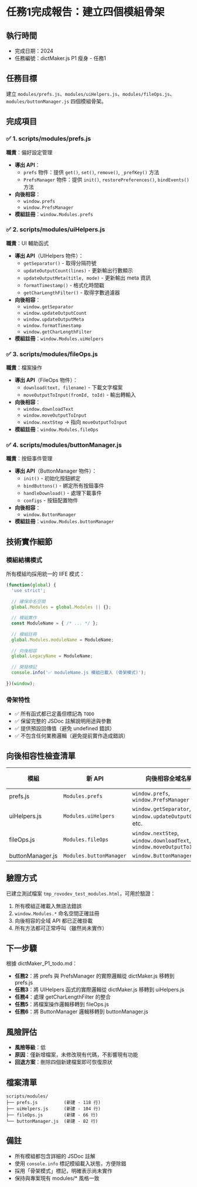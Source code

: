 # 任務1完成報告：建立四個模組骨架

## 執行時間
- 完成日期：2024
- 任務編號：dictMaker.js P1 瘦身 - 任務1

## 任務目標
建立 `modules/prefs.js`、`modules/uiHelpers.js`、`modules/fileOps.js`、`modules/buttonManager.js` 四個模組骨架。

## 完成項目

### ✅ 1. scripts/modules/prefs.js
**職責**：偏好設定管理
- **導出 API**：
  - `prefs` 物件：提供 `get()`, `set()`, `remove()`, `_prefKey()` 方法
  - `PrefsManager` 物件：提供 `init()`, `restorePreferences()`, `bindEvents()` 方法
- **向後相容**：
  - `window.prefs`
  - `window.PrefsManager`
- **模組註冊**：`window.Modules.prefs`

### ✅ 2. scripts/modules/uiHelpers.js
**職責**：UI 輔助函式
- **導出 API**（UIHelpers 物件）：
  - `getSeparator()` - 取得分隔符號
  - `updateOutputCount(lines)` - 更新輸出行數顯示
  - `updateOutputMeta(title, mode)` - 更新輸出 meta 資訊
  - `formatTimestamp()` - 格式化時間戳
  - `getCharLengthFilter()` - 取得字數過濾器
- **向後相容**：
  - `window.getSeparator`
  - `window.updateOutputCount`
  - `window.updateOutputMeta`
  - `window.formatTimestamp`
  - `window.getCharLengthFilter`
- **模組註冊**：`window.Modules.uiHelpers`

### ✅ 3. scripts/modules/fileOps.js
**職責**：檔案操作
- **導出 API**（FileOps 物件）：
  - `download(text, filename)` - 下載文字檔案
  - `moveOutputToInput(fromId, toId)` - 輸出轉輸入
- **向後相容**：
  - `window.downloadText`
  - `window.moveOutputToInput`
  - `window.nextStep` → 指向 `moveOutputToInput`
- **模組註冊**：`window.Modules.fileOps`

### ✅ 4. scripts/modules/buttonManager.js
**職責**：按鈕事件管理
- **導出 API**（ButtonManager 物件）：
  - `init()` - 初始化按鈕綁定
  - `bindButtons()` - 綁定所有按鈕事件
  - `handleDownload()` - 處理下載事件
  - `configs` - 按鈕配置物件
- **向後相容**：
  - `window.ButtonManager`
- **模組註冊**：`window.Modules.buttonManager`

## 技術實作細節

### 模組結構模式
所有模組均採用統一的 IIFE 模式：

```javascript
(function(global) {
  'use strict';
  
  // 確保命名空間
  global.Modules = global.Modules || {};
  
  // 模組實作
  const ModuleName = { /* ... */ };
  
  // 模組註冊
  global.Modules.moduleName = ModuleName;
  
  // 向後相容
  global.LegacyName = ModuleName;
  
  // 開發標記
  console.info('✅ moduleName.js 模組已載入 (骨架模式)');
  
})(window);
```

### 骨架特性
- ✅ 所有函式都已定義但標記為 `TODO`
- ✅ 保留完整的 JSDoc 註解說明用途與參數
- ✅ 提供預設回傳值（避免 undefined 錯誤）
- ✅ 不包含任何業務邏輯（避免提前實作造成錯誤）

## 向後相容性檢查清單

| 模組 | 新 API | 向後相容全域名稱 | 狀態 |
|------|--------|-----------------|------|
| prefs.js | `Modules.prefs` | `window.prefs`, `window.PrefsManager` | ✅ |
| uiHelpers.js | `Modules.uiHelpers` | `window.getSeparator`, `window.updateOutputCount`, etc. | ✅ |
| fileOps.js | `Modules.fileOps` | `window.nextStep`, `window.downloadText`, `window.moveOutputToInput` | ✅ |
| buttonManager.js | `Modules.buttonManager` | `window.ButtonManager` | ✅ |

## 驗證方式
已建立測試檔案 `tmp_rovodev_test_modules.html`，可用於驗證：
1. 所有模組正確載入無語法錯誤
2. `window.Modules.*` 命名空間正確註冊
3. 向後相容的全域 API 都已正確掛載
4. 所有方法都可正常呼叫（雖然尚未實作）

## 下一步驟
根據 dictMaker_P1_todo.md：
- **任務2**：將 prefs 與 PrefsManager 的實際邏輯從 dictMaker.js 移轉到 prefs.js
- **任務3**：將 UIHelpers 函式的實際邏輯從 dictMaker.js 移轉到 uiHelpers.js
- **任務4**：處理 getCharLengthFilter 的整合
- **任務5**：將檔案操作邏輯移轉到 fileOps.js
- **任務6**：將 ButtonManager 邏輯移轉到 buttonManager.js

## 風險評估
- **風險等級**：低
- **原因**：僅新增檔案，未修改現有代碼，不影響現有功能
- **回退方案**：刪除四個新建檔案即可恢復原狀

## 檔案清單
```
scripts/modules/
├── prefs.js          (新建 - 118 行)
├── uiHelpers.js      (新建 - 104 行)
├── fileOps.js        (新建 - 66 行)
└── buttonManager.js  (新建 - 82 行)
```

## 備註
- 所有模組都包含詳細的 JSDoc 註解
- 使用 `console.info` 標記模組載入狀態，方便除錯
- 採用「骨架模式」標記，明確表示尚未實作
- 保持與專案現有 modules/* 風格一致
